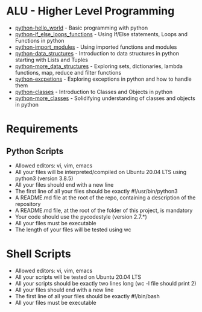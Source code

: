 # ALU - Higher Level Programming

- [python-hello_world](https://github.com/ephraimm-zm/alu-higher_level_programming/tree/main/python-hello_world) - Basic programming with python
- [python-if_else_loops_functions](https://github.com/ephraimm-zm/alu-higher_level_programming/tree/main/python-if_else_loops_functions) - Using If/Else statements, Loops and Functions in python
- [python-import_modules](https://github.com/ephraimm-zm/alu-higher_level_programming/tree/main/python-import_modules) - Using imported functions and modules
- [python-data_structures](https://github.com/ephraimm-zm/alu-higher_level_programming/tree/main/python-data_structures) - Introduction to data structures in python starting with Lists and Tuples
- [python-more_data_structures](https://github.com/ephraimm-zm/alu-higher_level_programming/tree/main/python-more_data_structures) - Exploring sets, dictionaries, lambda functions, map, reduce and filter functions
- [python-excpetions](https://github.com/ephraimm-zm/alu-higher_level_programming/tree/main/python-exceptions) - Exploring exceptions in python and how to handle them
- [python-classes](https://github.com/ephraimm-zm/alu-higher_level_programming/tree/main/python-classes) - Introduction to Classes and Objects in python
- [python-more_classes](https://github.com/ephraimm-zm/alu-higher_level_programming/tree/main/python-more_classes) - Solidifying understanding of classes and objects in python
# Requirements
## Python Scripts
- Allowed editors: vi, vim, emacs
- All your files will be interpreted/compiled on Ubuntu 20.04 LTS using python3 (version 3.8.5)
- All your files should end with a new line
- The first line of all your files should be exactly #!/usr/bin/python3
- A README.md file at the root of the repo, containing a description of the repository
- A README.md file, at the root of the folder of this project, is mandatory
- Your code should use the pycodestyle (version 2.7.*)
- All your files must be executable
- The length of your files will be tested using wc

# Shell Scripts
- Allowed editors: vi, vim, emacs
- All your scripts will be tested on Ubuntu 20.04 LTS
- All your scripts should be exactly two lines long (wc -l file should print 2)
- All your files should end with a new line
- The first line of all your files should be exactly #!/bin/bash
- All your files must be executable
